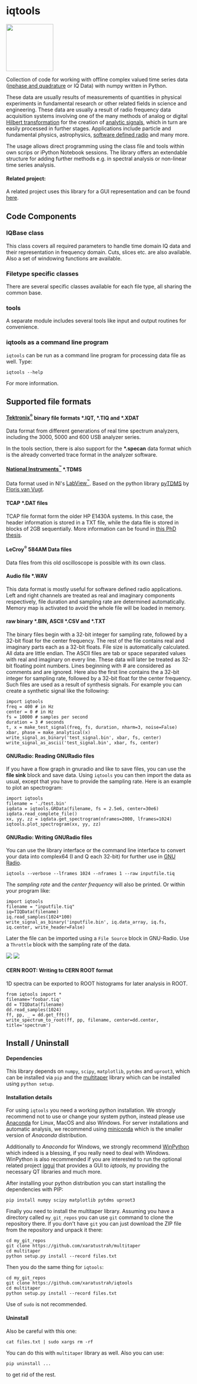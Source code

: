 iqtools
============
<img src="https://raw.githubusercontent.com/xaratustrah/iqtools/master/icon.png" width="128">

Collection of code for working with offline complex valued time series data ([inphase and quadrature](https://en.wikipedia.org/wiki/In-phase_and_quadrature_components) or IQ Data) with numpy written in Python.

These data are usually results of measurements of quantities in physical experiments in fundamental research or other related fields in science and engineering. These data are usually a result of radio frequency data acquisition systems involving one of the many methods of analog or digital [Hilbert transformation](https://en.wikipedia.org/wiki/Hilbert_transform) for the creation of [analytic signals](https://en.wikipedia.org/wiki/Analytic_signal), which in turn are easily processed in further stages. Applications include particle and fundamental physics, astrophysics, [software defined radio](https://en.wikipedia.org/wiki/Software-defined_radio) and many more.

The usage allows direct programming using the class file and tools within own scrips or iPython Notebook sessions. The library offers an extendable structure for adding further methods e.g. in spectral analysis or non-linear time series analysis.

#### Related project:
A related project uses this library for a GUI representation and can be found [here](https://github.com/xaratustrah/iqgui).

## Code Components

### IQBase class
This class covers all required parameters to handle time domain IQ data and their representation in frequency domain. Cuts, slices etc. are also available. Also a set of windowing functions are available.

### Filetype specific classes

There are several specific classes available for each file type, all sharing the common base.

### tools

A separate module includes several tools like input and output routines for convenience.


### iqtools as a command line program

`iqtools` can be run as a command line program for processing data file as well. Type:

    iqtools --help

For more information.


## Supported file formats

#### [Tektronix<sup>&reg;</sup>](http://www.tek.com) binary file formats \*.IQT, \*.TIQ and \*.XDAT

Data format from different generations of real time spectrum analyzers, including the 3000, 5000 and 600 USB analyzer series.

In the tools section, there is also support for the **\*.specan** data format which is the already converted trace format in the analyzer software.

#### [National Instruments<sup>&trade;</sup>](http://www.ni.com) \*.TDMS

Data format used in NI's [LabView<sup>&trade;</sup>](http://www.ni.com/labview/). Based on the python library [pyTDMS](http://sourceforge.net/projects/pytdms/) by [Floris van Vugt](http://www.florisvanvugt.com).

#### TCAP \*.DAT files
TCAP file format form the older HP E1430A systems. In this case, the header information is stored in a TXT file, while the data file is stored in blocks of 2GB sequentially. More information can be found in [this PhD thesis](http://www.worldcat.org/oclc/76566695).


#### LeCroy<sup>&reg;</sup> 584AM Data files
Data files from this old oscilloscope is possible with its own class.

#### Audio file \*.WAV

This data format is mostly useful for software defined radio applications. Left and right channels are treated as real and imaginary components respectively, file duration and sampling rate are determined automatically. Memory map is activated to avoid the whole file will be loaded in memory.

#### raw binary \*.BIN, ASCII \*.CSV and \*.TXT

The binary files begin with a 32-bit integer for sampling rate, followed by a 32-bit float for the center frequency. The rest of the file contains real and imaginary parts each as a 32-bit floats. File size is automatically calculated. All data are little endian. The ASCII files are tab or space separated values with real and imaginary on every line. These data will later be treated as 32-bit floating point numbers. Lines beginning with # are considered as comments and are ignored. Here also the first line contains the a 32-bit integer for sampling rate, followed by a 32-bit float for the center frequency. Such files are used as a result of synthesis signals. For example you can create a synthetic signal like the following:

    import iqtools
    freq = 400 # in Hz
    center = 0 # in Hz
    fs = 10000 # samples per second
    duration = 3 # seconds
    t, x = make_test_signal(freq, fs, duration, nharm=3, noise=False)
    xbar, phase = make_analytical(x)
    write_signal_as_binary('test_signal.bin', xbar, fs, center)
    write_signal_as_ascii('test_signal.bin', xbar, fs, center)

#### GNURadio: Reading GNURadio files
If you have a flow graph in gnuradio and like to save files, you can use the **file sink** block and save data. Using `iqtools` you can then import the data as usual, except that you have to provide the sampling rate. Here is an example to plot an spectrogram:

    import iqtools
    filename = './test.bin'
    iqdata = iqtools.GRData(filename, fs = 2.5e6, center=30e6)
    iqdata.read_complete_file()
    xx, yy, zz = iqdata.get_spectrogram(nframes=2000, lframes=1024)
    iqtools.plot_spectrogram(xx, yy, zz)

#### GNURadio: Writing GNURadio files

You can use the library interface or the command line interface to convert your data into complex64 (I and Q each 32-bit) for further use in [GNU Radio](http://gnuradio.org/).

    iqtools --verbose --lframes 1024 --nframes 1 --raw inputfile.tiq

The *sampling rate* and the *center frequency* will also be printed. Or within your program like:

    import iqtools
    filename = "inputfile.tiq"
    iq=TIQData(filename)
    iq.read_samples(1024*100)
    write_signal_as_binary('inputfile.bin', iq.data_array, iq.fs, iq.center, write_header=False)


Later the file can be imported using a `File Source` block in GNU-Radio. Use a `Throttle` block with the sampling rate of the data.

<img src="https://raw.githubusercontent.com/xaratustrah/iqtools/master/gnuradio1.png">
<img src="https://raw.githubusercontent.com/xaratustrah/iqtools/master/gnuradio2.png">

#### CERN ROOT: Writing to CERN ROOT format

1D spectra can be exported to ROOT histograms for later analysis in ROOT.

    from iqtools import *
    filename='foobar.tiq'
    dd = TIQData(filename)
    dd.read_samples(1024)
    ff, pp, _ = dd.get_fft()
    write_spectrum_to_root(ff, pp, filename, center=dd.center, title='spectrum')




## Install / Uninstall

#### Dependencies

This library depends on `numpy`, `scipy`, `matplotlib`, `pytdms` and `uproot3`, which can be installed via `pip` and the [multitaper](https://github.com/xaratustrah/multitaper) library which can be installed using `python setup`.

#### Installation details

For using `iqtools` you need a working python installation. We strongly recommend not to use or change your system python, instead please use [Anaconda](https://www.anaconda.com/) for Linux, MacOS and also Windows. For server installations and automatic analysis, we recommend using [miniconda](https://docs.conda.io/en/latest/miniconda.html) which is the smaller version of *Anaconda* distribution.

Additionally to *Anaconda* for Windows, we strongly recommend [WinPython](https://winpython.github.io/) which indeed is a blessing, if you really need to deal with Windows. WinPython is also recommended if you are interested to run the optional related project [iqgui](https://github.com/xaratustrah/iqgui) that provides a GUI to *iqtools*, ny providing the necessary QT libraries and much more.

After installing your python distribution you can start installing the dependencies with PIP:

    pip install numpy scipy matplotlib pytdms uproot3

Finally you need to install the multitaper library. Assuming you have a directory called `my_git_repos` you can use `git` command to clone the repository there. If you don't have `git` you can just download the ZIP file from the repository and unpack it there:

    cd my_git_repos
    git clone https://github.com/xaratustrah/multitaper
    cd multitaper
    python setup.py install --record files.txt

Then you do the same thing for `iqtools`:

    cd my_git_repos
    git clone https://github.com/xaratustrah/iqtools
    cd multitaper
    python setup.py install --record files.txt

Use of `sudo` is not recommended.

#### Uninstall

Also be careful with this one:

    cat files.txt | sudo xargs rm -rf

You can do this with `multitaper` library as well. Also you can use:

    pip uninstall ...

to get rid of the rest.
